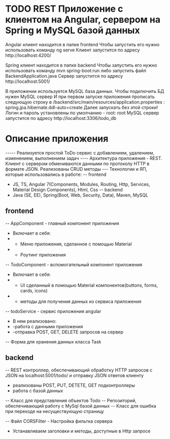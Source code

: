 # TODO REST Приложение с клиентом на Angular, сервером на Spring и MySQL базой данных

Angular клиент находится в папке frontend
Чтобы запустить его нужно использовать команду ng serve
Клиент запустится по адресу http://localhost:4200/




Spring клиент находится в папке backend
Чтобы запустить его нужно использовать команду mvn spring-boot:run либо запустить файл BackendApplication.java
Сервер запустится по адресу http://localhost:5001/




В приложении используется MySQL база данных.
Чтобы подключить БД нужен MySQL сервер 
И при первом запуске приложения прописать следующую строку в /backend/src/main/resources/application.properties :
   spring.jpa.hibernate.ddl-auto=create
Далее запускать без этой строки!
Логин и пароль установлены по умолчанию - root: root
MySQL сервер запустится по адресу http://localhost:3306/todo_db


# Описание приложения


----- Реализуется простой ToDo сервис с добавлением, удалением, изменением, выполнением задач
---- Архитектура приложения - REST. Клиент с сервером обмениваются данными по протоколу HTTP в формате JSON. Реализованы CRUD методы
--- Технологии и ЯП, которые использовались в работе:
-- frontend
- JS, TS, Angular 7(Components, Modules, Routing, Http, Services, Material Design Components), Html, Css
-- backend
- Java (SE, EE), Spring(Boot, Web, Security, Data), Maven, MySQL

## frontend


-- AppComponent - главный компонент приложения
 * Включает в себя:
 * - Меню приложения, сделанное с помощью Material
 * - Роутинг приложения
 
-- TodoComponent - вспомогательный компонент приложения
 * Включает в себя:
 * - UI сделанный в помощью Material компонентов(buttons, forms, cards, icons)
 * - методы для получения данных из сервиса приложения
 
-- todoService - сервис приложения angular
 * В нем реализовано:
 * -работа с данными приложения
 * -отправка POST, GET, DELETE запросов на сервер
 
-- Форма для хранения данных класса Task

## backend

-- REST контроллер, обеспечивающий обработку HTTP запросов с JSON на localhost:5001/todo/ и отправку JSON ответов клиенту
 * реализованы POST, PUT, DETETE, GET подконтроллеры
 * работа с базой данных

-- Класс для представления объектов Todo
-- Репозиторий, обеспечивающий работу с MySql базой данных
-- Класс для ошибка при переходе на несуществующую страницу

-- Файл CORSFilter - Настройка фильтка сервера
 * Устанавливаем заголовки и методы, доступные в Http запросе
